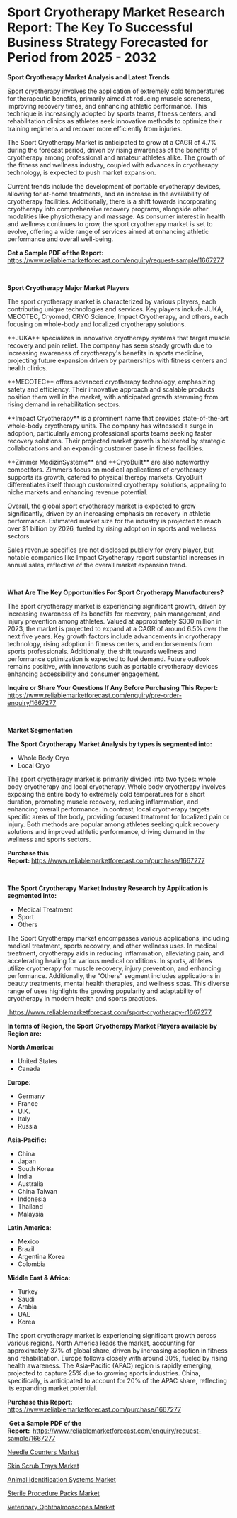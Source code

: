 <p><h1>Sport Cryotherapy Market Research Report: The Key To Successful Business Strategy Forecasted for Period from 2025 - 2032</h1></p><p><strong>Sport Cryotherapy Market Analysis and Latest Trends</strong></p>
<p><p>Sport cryotherapy involves the application of extremely cold temperatures for therapeutic benefits, primarily aimed at reducing muscle soreness, improving recovery times, and enhancing athletic performance. This technique is increasingly adopted by sports teams, fitness centers, and rehabilitation clinics as athletes seek innovative methods to optimize their training regimens and recover more efficiently from injuries.</p><p>The Sport Cryotherapy Market is anticipated to grow at a CAGR of 4.7% during the forecast period, driven by rising awareness of the benefits of cryotherapy among professional and amateur athletes alike. The growth of the fitness and wellness industry, coupled with advances in cryotherapy technology, is expected to push market expansion. </p><p>Current trends include the development of portable cryotherapy devices, allowing for at-home treatments, and an increase in the availability of cryotherapy facilities. Additionally, there is a shift towards incorporating cryotherapy into comprehensive recovery programs, alongside other modalities like physiotherapy and massage. As consumer interest in health and wellness continues to grow, the sport cryotherapy market is set to evolve, offering a wide range of services aimed at enhancing athletic performance and overall well-being.</p></p>
<p><strong>Get a Sample PDF of the Report:&nbsp;</strong> <a href="https://www.reliablemarketforecast.com/enquiry/request-sample/1667277?utm_campaign=1140&utm_medium=2&utm_source=Github&utm_content=ia&utm_term=03032025&utm_id=sport-cryotherapy">https://www.reliablemarketforecast.com/enquiry/request-sample/1667277</a></p>
<p>&nbsp;</p>
<p><strong>Sport Cryotherapy Major Market Players</strong></p>
<p><p>The sport cryotherapy market is characterized by various players, each contributing unique technologies and services. Key players include JUKA, MECOTEC, Cryomed, CRYO Science, Impact Cryotherapy, and others, each focusing on whole-body and localized cryotherapy solutions.</p><p>**JUKA** specializes in innovative cryotherapy systems that target muscle recovery and pain relief. The company has seen steady growth due to increasing awareness of cryotherapy's benefits in sports medicine, projecting future expansion driven by partnerships with fitness centers and health clinics.</p><p>**MECOTEC** offers advanced cryotherapy technology, emphasizing safety and efficiency. Their innovative approach and scalable products position them well in the market, with anticipated growth stemming from rising demand in rehabilitation sectors.</p><p>**Impact Cryotherapy** is a prominent name that provides state-of-the-art whole-body cryotherapy units. The company has witnessed a surge in adoption, particularly among professional sports teams seeking faster recovery solutions. Their projected market growth is bolstered by strategic collaborations and an expanding customer base in fitness facilities.</p><p>**Zimmer MedizinSysteme** and **CryoBuilt** are also noteworthy competitors. Zimmer’s focus on medical applications of cryotherapy supports its growth, catered to physical therapy markets. CryoBuilt differentiates itself through customized cryotherapy solutions, appealing to niche markets and enhancing revenue potential.</p><p>Overall, the global sport cryotherapy market is expected to grow significantly, driven by an increasing emphasis on recovery in athletic performance. Estimated market size for the industry is projected to reach over $1 billion by 2026, fueled by rising adoption in sports and wellness sectors.</p><p>Sales revenue specifics are not disclosed publicly for every player, but notable companies like Impact Cryotherapy report substantial increases in annual sales, reflective of the overall market expansion trend.</p></p>
<p>&nbsp;</p>
<p><strong>What Are The Key Opportunities For Sport Cryotherapy Manufacturers?</strong></p>
<p><p>The sport cryotherapy market is experiencing significant growth, driven by increasing awareness of its benefits for recovery, pain management, and injury prevention among athletes. Valued at approximately $300 million in 2023, the market is projected to expand at a CAGR of around 6.5% over the next five years. Key growth factors include advancements in cryotherapy technology, rising adoption in fitness centers, and endorsements from sports professionals. Additionally, the shift towards wellness and performance optimization is expected to fuel demand. Future outlook remains positive, with innovations such as portable cryotherapy devices enhancing accessibility and consumer engagement.</p></p>
<p><strong>Inquire or Share Your Questions If Any Before Purchasing This Report:</strong> <a href="https://www.reliablemarketforecast.com/enquiry/pre-order-enquiry/1667277?utm_campaign=1140&utm_medium=2&utm_source=Github&utm_content=ia&utm_term=03032025&utm_id=sport-cryotherapy">https://www.reliablemarketforecast.com/enquiry/pre-order-enquiry/1667277</a></p>
<p>&nbsp;</p>
<p><strong>Market Segmentation</strong></p>
<p><strong>The Sport Cryotherapy Market Analysis by types is segmented into:</strong></p>
<p><ul><li>Whole Body Cryo</li><li>Local Cryo</li></ul></p>
<p><p>The sport cryotherapy market is primarily divided into two types: whole body cryotherapy and local cryotherapy. Whole body cryotherapy involves exposing the entire body to extremely cold temperatures for a short duration, promoting muscle recovery, reducing inflammation, and enhancing overall performance. In contrast, local cryotherapy targets specific areas of the body, providing focused treatment for localized pain or injury. Both methods are popular among athletes seeking quick recovery solutions and improved athletic performance, driving demand in the wellness and sports sectors.</p></p>
<p><strong>Purchase this Report:&nbsp;</strong><a href="https://www.reliablemarketforecast.com/purchase/1667277?utm_campaign=1140&utm_medium=2&utm_source=Github&utm_content=ia&utm_term=03032025&utm_id=sport-cryotherapy">https://www.reliablemarketforecast.com/purchase/1667277</a></p>
<p>&nbsp;</p>
<p><strong>The Sport Cryotherapy Market Industry Research by Application is segmented into:</strong></p>
<p><ul><li>Medical Treatment</li><li>Sport</li><li>Others</li></ul></p>
<p><p>The Sport Cryotherapy market encompasses various applications, including medical treatment, sports recovery, and other wellness uses. In medical treatment, cryotherapy aids in reducing inflammation, alleviating pain, and accelerating healing for various medical conditions. In sports, athletes utilize cryotherapy for muscle recovery, injury prevention, and enhancing performance. Additionally, the "Others" segment includes applications in beauty treatments, mental health therapies, and wellness spas. This diverse range of uses highlights the growing popularity and adaptability of cryotherapy in modern health and sports practices.</p></p>
<p><a href="https://www.reliablemarketforecast.com/sport-cryotherapy-r1667277?utm_campaign=1140&utm_medium=2&utm_source=Github&utm_content=ia&utm_term=03032025&utm_id=sport-cryotherapy">&nbsp;https://www.reliablemarketforecast.com/sport-cryotherapy-r1667277</a></p>
<p><strong>In terms of Region, the Sport Cryotherapy Market Players available by Region are:</strong></p>
<p>
    <p> <strong> North America: </strong>
        <ul>
            <li>United States</li>
            <li>Canada</li>
        </ul>
        </p> 
    <p> <strong> Europe: </strong>
        <ul>
            <li>Germany</li>
            <li>France</li>
            <li>U.K.</li>
            <li>Italy</li>
            <li>Russia</li>
        </ul>
        </p> 
    <p> <strong> Asia-Pacific: </strong>
        <ul>
            <li>China</li>
            <li>Japan</li>
            <li>South Korea</li>
            <li>India</li>
            <li>Australia</li>
            <li>China Taiwan</li>
            <li>Indonesia</li>
            <li>Thailand</li>
            <li>Malaysia</li>
        </ul>
        </p> 
    <p> <strong> Latin America: </strong>
        <ul>
            <li>Mexico</li>
            <li>Brazil</li>
            <li>Argentina Korea</li>
            <li>Colombia</li>
        </ul>
        </p> 
    <p> <strong> Middle East & Africa: </strong>
        <ul>
            <li>Turkey</li>
            <li>Saudi</li>
            <li>Arabia</li>
            <li>UAE</li>
            <li>Korea</li>
        </ul>
    </p>
    </p>
<p><p>The sport cryotherapy market is experiencing significant growth across various regions. North America leads the market, accounting for approximately 37% of global share, driven by increasing adoption in fitness and rehabilitation. Europe follows closely with around 30%, fueled by rising health awareness. The Asia-Pacific (APAC) region is rapidly emerging, projected to capture 25% due to growing sports industries. China, specifically, is anticipated to account for 20% of the APAC share, reflecting its expanding market potential.</p></p>
<p><strong>Purchase this Report: </strong><a href="https://www.reliablemarketforecast.com/purchase/1667277?utm_campaign=1140&utm_medium=2&utm_source=Github&utm_content=ia&utm_term=03032025&utm_id=sport-cryotherapy">https://www.reliablemarketforecast.com/purchase/1667277</a></p>
<p>&nbsp;<strong>Get a Sample PDF of the Report:&nbsp;&nbsp;</strong><a href="https://www.reliablemarketforecast.com/enquiry/request-sample/1667277?utm_campaign=1140&utm_medium=2&utm_source=Github&utm_content=ia&utm_term=03032025&utm_id=sport-cryotherapy">https://www.reliablemarketforecast.com/enquiry/request-sample/1667277</a></p>
<p><strong></strong></p>
<p><p><a href="https://github.com/sarialahipff/Market-Research-Report-List-1/blob/main/needle-counters-market.md?utm_campaign=1140&utm_medium=2&utm_source=Github&utm_content=ia&utm_term=03032025&utm_id=sport-cryotherapy">Needle Counters Market</a></p><p><a href="https://github.com/ChiragRP21/Market-Research-Report-List-7/blob/main/skin-scrub-trays-market.md?utm_campaign=1140&utm_medium=2&utm_source=Github&utm_content=ia&utm_term=03032025&utm_id=sport-cryotherapy">Skin Scrub Trays Market</a></p><p><a href="https://github.com/GenaGaines34/Market-Research-Report-List-1/blob/main/animal-identification-systems-market.md?utm_campaign=1140&utm_medium=2&utm_source=Github&utm_content=ia&utm_term=03032025&utm_id=sport-cryotherapy">Animal Identification Systems Market</a></p><p><a href="https://github.com/leyanyeskayv/Market-Research-Report-List-1/blob/main/sterile-procedure-packs-market.md?utm_campaign=1140&utm_medium=2&utm_source=Github&utm_content=ia&utm_term=03032025&utm_id=sport-cryotherapy">Sterile Procedure Packs Market</a></p><p><a href="https://github.com/JakirUddin511/Market-Research-Report-List-1/blob/main/veterinary-ophthalmoscopes-market.md?utm_campaign=1140&utm_medium=2&utm_source=Github&utm_content=ia&utm_term=03032025&utm_id=sport-cryotherapy">Veterinary Ophthalmoscopes Market</a></p></p>